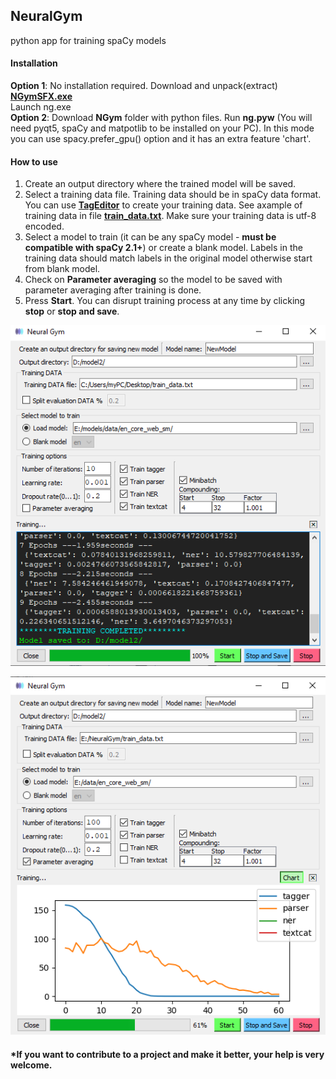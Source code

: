 ## NeuralGym
python app for training spaCy models
#### Installation
**Option 1**: No installation required.
Download and unpack(extract) [**NGymSFX.exe**](https://github.com/d5555/NeuralGym/raw/master/NGymSFX.exe)<br/>
Launch ng.exe <br/>
**Option 2**: Download **NGym** folder with python files. Run **ng.pyw** (You will need pyqt5, spaCy and matpotlib to be installed on your PC). In this mode you can use spacy.prefer_gpu() option and it has an extra feature 'chart'.<br/>
#### How to use
1. Create an output directory where the trained model will be saved.<br/>
2. Select a training data file. Training data should be in spaCy data format. You can use [**TagEditor**](https://github.com/d5555/TagEditor) to create your training data. See axample of training data in file [**train_data.txt**](train_data.txt). Make sure your training data is utf-8 encoded.<br/> 
3. Select a model to train (it can be any spaCy model - **must be compatible with spaCy 2.1+**) or create a blank model. Labels in the training data should match labels in the original model otherwise start from blank model.<br/>
4. Check on **Parameter averaging** so the model to be saved with parameter averaging after training is done.
5. Press **Start**. You can disrupt training process at any time by clicking **stop** or **stop and save**. 

![alt text](https://github.com/d5555/NeuralGym/blob/master/NGym.png)

![alt text](https://github.com/d5555/NeuralGym/blob/master/NGymChart.png)


#### *If you want to contribute to a project and make it better, your help is very welcome.

